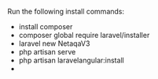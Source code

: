 Run the following install commands:
- install composer
- composer global require laravel/installer
- laravel new NetaqaV3
- php artisan serve
- php artisan laravelangular:install
- 


